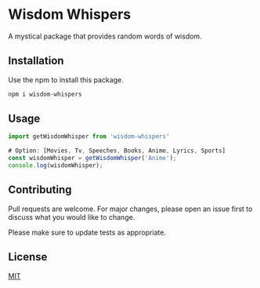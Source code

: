 # Wisdom Whispers

A mystical package that provides random words of wisdom.

## Installation

Use the npm to install this package.

```bash
npm i wisdom-whispers
```

## Usage

```javascript
import getWisdomWhisper from 'wisdom-whispers'

# Option: [Movies, Tv, Speeches, Books, Anime, Lyrics, Sports]
const wisdomWhisper = getWisdomWhisper('Anime');
console.log(wisdomWhisper);
```

## Contributing

Pull requests are welcome. For major changes, please open an issue first
to discuss what you would like to change.

Please make sure to update tests as appropriate.

## License

[MIT](https://choosealicense.com/licenses/mit/)
